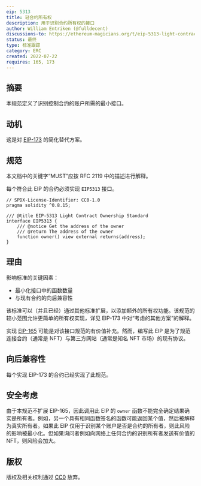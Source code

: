 ```yaml
---
eip: 5313
title: 轻合约所有权
description: 用于识别合约所有权的接口
author: William Entriken (@fulldecent)
discussions-to: https://ethereum-magicians.org/t/eip-5313-light-contract-ownership/10052
status: 最终
type: 标准跟踪
category: ERC
created: 2022-07-22
requires: 165, 173
---
```


## 摘要

本规范定义了识别控制合约的账户所需的最小接口。

## 动机

这是对 [EIP-173](./eip-173.md) 的简化替代方案。

## 规范

本文档中的关键字“MUST”应按 RFC 2119 中的描述进行解释。

每个符合此 EIP 的合约必须实现 `EIP5313` 接口。

```solidity
// SPDX-License-Identifier: CC0-1.0
pragma solidity ^0.8.15;

/// @title EIP-5313 Light Contract Ownership Standard
interface EIP5313 {
    /// @notice Get the address of the owner    
    /// @return The address of the owner
    function owner() view external returns(address);
}
```

## 理由

影响标准的关键因素：

- 最小化接口中的函数数量
- 与现有合约的向后兼容性

该标准可以（并且已经）通过其他标准扩展，以添加额外的所有权功能。该规范的较小范围允许更简单的所有权实现，详见 EIP-173 中对“考虑的其他方案”的解释。

实现 [EIP-165](./eip-165.md) 可能是对该接口规范的有价值补充。然而，编写此 EIP 是为了规范连接合约（通常是 NFT）与第三方网站（通常是知名 NFT 市场）的现有协议。

## 向后兼容性

每个实现 EIP-173 的合约已经实现了此规范。

## 安全考虑

由于本规范不扩展 EIP-165，因此调用此 EIP 的 `owner` 函数不能完全确定结果确实是所有者。例如，另一个具有相同函数签名的函数可能返回某个值，然后被解释为真实所有者。如果此 EIP 仅用于识别某个账户是否是合约的所有者，则此风险的影响被最小化。但如果询问者例如向网络上任何合约的识别所有者发送有价值的 NFT，则风险会加大。

## 版权

版权及相关权利通过 [CC0](../LICENSE.md) 放弃。